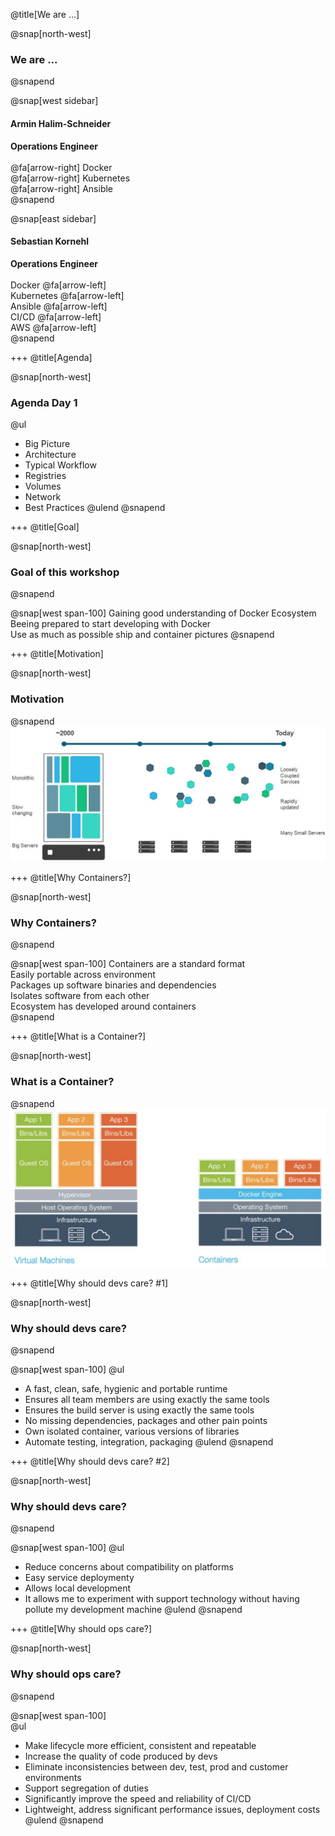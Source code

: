 @title[We are ...]

@snap[north-west]
### We are ...
@snapend

@snap[west sidebar]
#### Armin Halim-Schneider
__Operations Engineer__ <br/><br/>
@fa[arrow-right] Docker <br/>
@fa[arrow-right] Kubernetes <br/>
@fa[arrow-right] Ansible <br/>
@snapend

@snap[east sidebar]
#### Sebastian Kornehl
__Operations Engineer__ <br/><br/>
Docker @fa[arrow-left] <br/>
Kubernetes @fa[arrow-left] <br/>
Ansible @fa[arrow-left] <br/>
CI/CD @fa[arrow-left] <br/>
AWS @fa[arrow-left] <br/>
@snapend

+++
@title[Agenda]

@snap[north-west]
### Agenda Day 1
@ul[](false)
- Big Picture
- Architecture
- Typical Workflow
- Registries
- Volumes
- Network
- Best Practices
@ulend
@snapend

+++
@title[Goal]

@snap[north-west]
### Goal of this workshop
@snapend

@snap[west span-100]
Gaining good understanding of Docker Ecosystem </br>
Beeing prepared to start developing with Docker </br>
Use as much as possible ship and container pictures
@snapend

+++
@title[Motivation]

@snap[north-west]
### Motivation
@snapend
![docker_apps_changing](template/img/docker_apps_changing.jpg)

+++
@title[Why Containers?]

@snap[north-west]
### Why Containers?
@snapend

@snap[west span-100]
Containers are a standard format<br/>
Easily portable across environment<br/>
Packages up software binaries and dependencies<br/>
Isolates software from each other<br/>
Ecosystem has developed around containers<br/>
@snapend

+++
@title[What is a Container?]

@snap[north-west]
### What is a Container?
@snapend
![systems_comparison](template/img/systems_comparison.jpg)

+++
@title[Why should devs care? #1]

@snap[north-west]
### Why should devs care?
@snapend

@snap[west span-100]
@ul[](false)
- A fast, clean, safe, hygienic and portable runtime
- Ensures all team members are using exactly the same tools
- Ensures the build server is using exactly the same tools
- No missing dependencies, packages and other pain points
- Own isolated container, various versions of libraries
- Automate testing, integration, packaging
@ulend
@snapend

+++
@title[Why should devs care? #2]

@snap[north-west]
### Why should devs care?
@snapend

@snap[west span-100]
@ul[](false)
- Reduce concerns about compatibility on platforms
- Easy service deploymenty
- Allows local development
- It allows me to experiment with support technology without having pollute my development machine 
@ulend
@snapend

+++
@title[Why should ops care?]

@snap[north-west]
### Why should ops care?
@snapend

@snap[west span-100]
<br/>
@ul[](false)
- Make lifecycle more efficient, consistent and repeatable
- Increase the quality of code produced by devs
- Eliminate inconsistencies between dev, test, prod and customer environments
- Support segregation of duties
- Significantly improve the speed and reliability of CI/CD
- Lightweight, address significant performance issues, deployment costs
@ulend
@snapend
